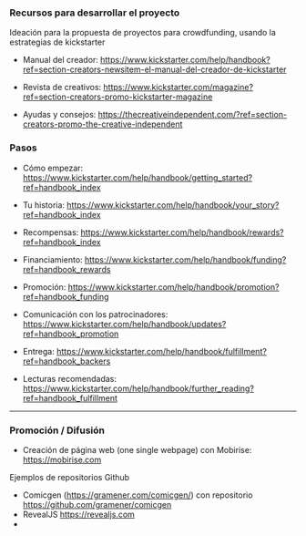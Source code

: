 
### Recursos para desarrollar el proyecto


Ideación  para la propuesta de proyectos para crowdfunding, usando la estrategias de kickstarter

* Manual del creador:  https://www.kickstarter.com/help/handbook?ref=section-creators-newsitem-el-manual-del-creador-de-kickstarter

* Revista de creativos: https://www.kickstarter.com/magazine?ref=section-creators-promo-kickstarter-magazine

* Ayudas y consejos: https://thecreativeindependent.com/?ref=section-creators-promo-the-creative-independent


### Pasos

* Cómo empezar: https://www.kickstarter.com/help/handbook/getting_started?ref=handbook_index 


* Tu historia: https://www.kickstarter.com/help/handbook/your_story?ref=handbook_index 

* Recompensas: https://www.kickstarter.com/help/handbook/rewards?ref=handbook_index 


* Financiamiento: https://www.kickstarter.com/help/handbook/funding?ref=handbook_rewards

* Promoción: https://www.kickstarter.com/help/handbook/promotion?ref=handbook_funding


* Comunicación con los patrocinadores: https://www.kickstarter.com/help/handbook/updates?ref=handbook_promotion

* Entrega: https://www.kickstarter.com/help/handbook/fulfillment?ref=handbook_backers

* Lecturas recomendadas: https://www.kickstarter.com/help/handbook/further_reading?ref=handbook_fulfillment 

----

### Promoción / Difusión


* Creación de página web (one single webpage) con Mobirise: https://mobirise.com



Ejemplos de repositorios Github 

* Comicgen  (https://gramener.com/comicgen/) con repositorio https://github.com/gramener/comicgen
* RevealJS https://revealjs.com 
* 

